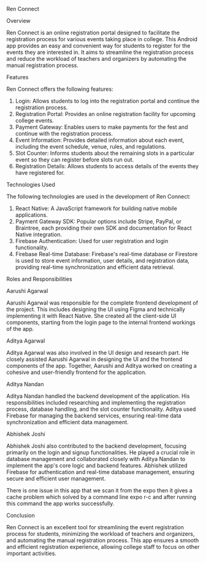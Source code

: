  Ren Connect

 Overview

Ren Connect is an online registration portal designed to facilitate the registration process for various events taking place in college. This Android app provides an easy and convenient way for students to register for the events they are interested in. It aims to streamline the registration process and reduce the workload of teachers and organizers by automating the manual registration process.

 Features

Ren Connect offers the following features:

1. Login: Allows students to log into the registration portal and continue the registration process.
2. Registration Portal: Provides an online registration facility for upcoming college events.
3. Payment Gateway: Enables users to make payments for the fest and continue with the registration process.
4. Event Information: Provides detailed information about each event, including the event schedule, venue, rules, and regulations.
5. Slot Counter: Informs students about the remaining slots in a particular event so they can register before slots run out.
6. Registration Details: Allows students to access details of the events they have registered for.

 Technologies Used

The following technologies are used in the development of Ren Connect:

1. React Native: A JavaScript framework for building native mobile applications.
2. Payment Gateway SDK: Popular options include Stripe, PayPal, or Braintree, each providing their own SDK and documentation for React Native integration.
3. Firebase Authentication: Used for user registration and login functionality.
4. Firebase Real-time Database: Firebase's real-time database or Firestore is used to store event information, user details, and registration data, providing real-time synchronization and efficient data retrieval.

 Roles and Responsibilities

 Aarushi Agarwal
 
Aarushi Agarwal was responsible for the complete frontend development of the project. This includes designing the UI using Figma and technically implementing it with React Native. She created all the client-side UI components, starting from the login page to the internal frontend workings of the app.

 Aditya Agarwal
 
Aditya Agarwal was also involved in the UI design and research part. He closely assisted Aarushi Agarwal in designing the UI and the frontend components of the app. Together, Aarushi and Aditya worked on creating a cohesive and user-friendly frontend for the application.

 Aditya Nandan
 
Aditya Nandan handled the backend development of the application. His responsibilities included researching and implementing the registration process, database handling, and the slot counter functionality. Aditya used Firebase for managing the backend services, ensuring real-time data synchronization and efficient data management.

Abhishek Joshi

Abhishek Joshi also contributed to the backend development, focusing primarily on the login and signup functionalities. He played a crucial role in database management and collaborated closely with Aditya Nandan to implement the app's core logic and backend features. Abhishek utilized Firebase for authentication and real-time database management, ensuring secure and efficient user management.

There is one issue in this app that we scan it from the expo then it gives a cache problem which solved by a command line
expo r-c and after running this command the app works successfully.

 Conclusion

Ren Connect is an excellent tool for streamlining the event registration process for students, minimizing the workload of teachers and organizers, and automating the manual registration process. This app ensures a smooth and efficient registration experience, allowing college staff to focus on other important activities.
